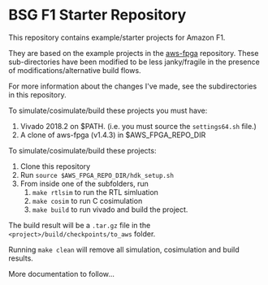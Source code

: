 # BSG F1 Starter Repository

This repository contains example/starter projects for Amazon F1. 

They are based on the example projects in the
[aws-fpga](https://github.com/aws/aws-fpga) repository. These sub-directories
have been modified to be less janky/fragile in the presence of
modifications/alternative build flows.

For more information about the changes I've made, see the subdirectories in this
repository.

To simulate/cosimulate/build these projects you must have: 

   1. Vivado 2018.2 on $PATH. (i.e. you must source the `settings64.sh` file.)
   2. A clone of aws-fpga (v1.4.3) in $AWS_FPGA_REPO_DIR

To simulate/cosimulate/build these projects:

   1. Clone this repository
   2. Run `source $AWS_FPGA_REPO_DIR/hdk_setup.sh`
   3. From inside one of the subfolders, run
      1. `make rtlsim` to run the RTL simluation
      2. `make cosim` to run C cosimulation
      3. `make build` to run vivado and build the project. 

The build result will be a `.tar.gz` file in the `<project>/build/checkpoints/to_aws`
folder.

Running `make clean` will remove all simulation, cosimulation and build results.

More documentation to follow...